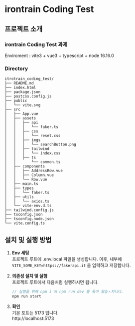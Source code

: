 # irontrain Coding Test

## 프로젝트 소개

### irontrain Coding Test 과제

Enviroment : vite3 + vue3 + typescript + node 16.16.0

### Directory

```
itrotrain_coding_test/
├── README.md
├── index.html
├── package.json
├── postcss.config.js
├── public
│   └── vite.svg
├── src
│   ├── App.vue
│   ├── assets
│   │   ├── api
│   │   │   └── faker.ts
│   │   ├── css
│   │   │   └── reset.css
│   │   ├── imgs
│   │   │   └── searchButton.png
│   │   ├── tailwind
│   │   │   └── index.css
│   │   ├── ts
│   │       └── common.ts
│   ├── components
│   │   ├── AddressRow.vue
│   │   ├── Column.vue
│   │   └── Row.vue
│   ├── main.ts
│   ├── types
│   │   └── faker.ts
│   ├── utils
│   │   └── axios.ts
│   └── vite-env.d.ts
├── tailwind.config.js
├── tsconfig.json
├── tsconfig.node.json
└── vite.config.ts
```

## 설치 및 실행 방법

1. **Env 세팅**  
   프로젝트 루트에 .env.local 파일을 생성합니다.
   이후, 내부에 `VITE_SOME_KEY=https://fakerapi.it` 을 입력하고 저장합니다.

2. **의존성 설치 및 실행**  
   프로젝트 루트에서 다음처럼 실행하시면 됩니다.
   ```javascript
   // 실행을 위해 npm i 와 npm run dev 를 묶어 뒀습ㅅ차니다.
   npm run start
   ```
3. **확인**  
   기본 포트는 5173 입니다.  
   http://localhost:5173
